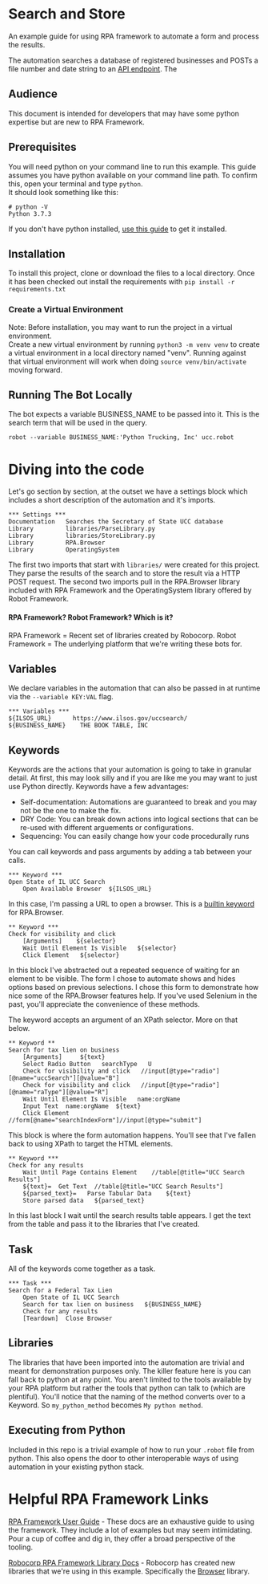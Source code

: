# Search and Store

An example guide for using RPA framework to automate a form and process the results.  

The automation searches a database of registered businesses and POSTs a file number and date string 
to an [API endpoint](https://beeceptor.com/console/searchandstore).
The 

## Audience

This document is intended for developers that may have some python expertise
but are new to RPA Framework.  
  

## Prerequisites

You will need python on your command line to run this example.  This guide assumes you have python 
available on your command line path.  To confirm this, open your terminal and type `python`.  
It should look something like this:
```
# python -V
Python 3.7.3 

```
If you don't have python installed, [use this guide](https://realpython.com/installing-python/)
 to get it installed.

## Installation

To install this project, clone or download the files to a local directory.  Once it has been checked out
install the requirements with `pip install -r requirements.txt`

### Create a Virtual Environment

Note: Before installation, you may want to run the project in a virtual environment.  
Create a new virtual environment by running `python3 -m venv venv` to create a virtual 
environment in a local directory named "venv".  Running against that virtual environment 
will work when doing `source venv/bin/activate` moving forward. 

## Running The Bot Locally

The bot expects a variable BUSINESS_NAME to be passed into it.  This is the search term that will 
be used in the query.  

`robot --variable BUSINESS_NAME:'Python Trucking, Inc' ucc.robot`

# Diving into the code

Let's go section by section, at the outset we have a settings block which includes a short description
of the automation and it's imports.
```
*** Settings ***
Documentation   Searches the Secretary of State UCC database
Library         libraries/ParseLibrary.py
Library         libraries/StoreLibrary.py
Library         RPA.Browser
Library         OperatingSystem
```
The first two imports that start with `libraries/` were created for this project.  They parse the 
results of the search and to store the result via a HTTP POST request.  The second two imports pull in the 
RPA.Browser library included with RPA Framework and the OperatingSystem library offered by Robot Framework.

#### RPA Framework?  Robot Framework?  Which is it?

RPA Framework = Recent set of libraries created by Robocorp.
Robot Framework = The underlying platform that we're writing these bots for.  

## Variables

We declare variables in the automation that can also be passed in at runtime via the `--variable KEY:VAL` flag.

```
*** Variables ***
${ILSOS_URL}      https://www.ilsos.gov/uccsearch/
${BUSINESS_NAME}    THE BOOK TABLE, INC
```

## Keywords
Keywords are the actions that your automation is going to take in granular detail.  At first, this may
look silly and if you are like me you may want to just use Python directly.  Keywords have a few advantages:
  - Self-documentation: Automations are guaranteed to break and you may not be the one
   to make the fix.  
  - DRY Code: You can break down actions into logical sections that can be re-used with different arguements
   or configurations.
  - Sequencing: You can easily change how your code procedurally runs

You can call keywords and pass arguments by adding a tab between your calls.
```
*** Keyword ***
Open State of IL UCC Search
    Open Available Browser  ${ILSOS_URL}
```
In this case, I'm passing a URL to open a browser.  This is a [builtin keyword](https://rpaframework.org/libdoc/Browser.html) for RPA.Browser. 

```
** Keyword ***
Check for visibility and click
    [Arguments]    ${selector}
    Wait Until Element Is Visible   ${selector}
    Click Element   ${selector}
```
In this block I've abstracted out a repeated sequence of waiting for an element to be visible.  The form I chose to automate
shows and hides options based on previous selections.  I chose this form to demonstrate how nice some of the RPA.Browser
features help.  If you've used Selenium in the past, you'll appreciate the convenience of these methods.

The keyword accepts an argument of an XPath selector.  More on that below.

```
** Keyword **
Search for tax lien on business
    [Arguments]     ${text}
    Select Radio Button   searchType   U
    Check for visibility and click   //input[@type="radio"][@name="uccSearch"][@value="B"]
    Check for visibility and click   //input[@type="radio"][@name="raType"][@value="R"]
    Wait Until Element Is Visible   name:orgName
    Input Text  name:orgName  ${text}
    Click Element   //form[@name="searchIndexForm"]//input[@type="submit"]
```

This block is where the form automation happens.  You'll see that I've fallen back to using XPath to 
target the HTML elements.

```
** Keyword ***
Check for any results
    Wait Until Page Contains Element    //table[@title="UCC Search Results"]
    ${text}=  Get Text  //table[@title="UCC Search Results"]
    ${parsed_text}=   Parse Tabular Data    ${text}
    Store parsed data   ${parsed_text}
```
In this last block I wait until the search results table appears.  I get the text from the table and 
pass it to the libraries that I've created.  

 
## Task
All of the keywords come together as a task.  
```
*** Task ***
Search for a Federal Tax Lien
    Open State of IL UCC Search
    Search for tax lien on business   ${BUSINESS_NAME}
    Check for any results
    [Teardown]  Close Browser
```

## Libraries
The libraries that have been imported into the automation are trivial and meant for demonstration purposes only.
The killer feature here is you can fall back to python at any point.  You aren't limited to the tools 
available by your RPA platform but rather the tools that python can talk to (which are plentiful).  You'll 
notice that the naming of the method converts over to a Keyword.  So `my_python_method` becomes `My python method`.

## Executing from Python
Included in this repo is a trivial example of how to run your `.robot` file from python.  This also opens 
the door to other interoperable ways of using automation in your existing python stack.

# Helpful RPA Framework Links
[RPA Framework User Guide](http://robotframework.org/robotframework/latest/RobotFrameworkUserGuide.html) - 
These docs are an exhaustive guide to using the framework.  They include a lot of examples but may 
seem intimidating.  Pour a cup of coffee and dig in, they offer a broad perspective of the tooling.

[Robocorp RPA Framework Library Docs](https://rpaframework.org/index.html) - Robocorp has created new libraries 
that we're using in this example.  Specifically the [Browser](https://rpaframework.org/libraries/browser/index.html#) library. 




